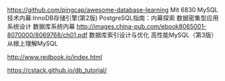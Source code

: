 https://github.com/pingcap/awesome-database-learning
Mit 6830
MySQL技术内幕:InnoDB存储引擎(第2版)
PostgreSQL指南：内幕探索
数据密集型应用系统设计
数据库系统内幕 http://images.china-pub.com/ebook8065001-8070000/8069768/ch01.pdf
数据库索引设计与优化
高性能MySQL（第3版）
从根上理解MySQL

http://www.redbook.io/index.html

https://cstack.github.io/db_tutorial/